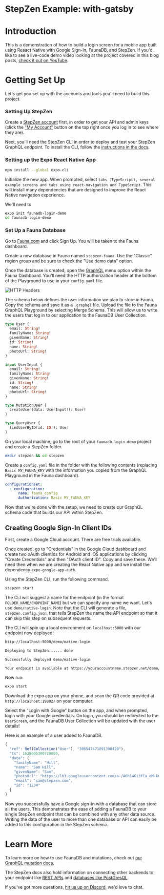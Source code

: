 # StepZen Example: with-gatsby

# Introduction

This is a demonstration of how to build a login screen for a mobile app built using Reaact Native with Google Sign-In, FaunaDB, and StepZen. If you'd like to see a live-code demo video looking at the project covered in this blog posts, [check it out on YouTube](https://www.youtube.com/watch?v=8nzJdgrZ7FQ).

# Getting Set Up

Let's get you set up with the accounts and tools you'll need to build this project.

### Setting Up StepZen

Create a [StepZen account](https://stepzen.com/request-invite) first, in order to get your API and admin keys (click the ["My Account"](https://stepzen.com/account) button on the top right once you log in to see where they are).

Next, you'll need the StepZen CLI in order to deploy and test your StepZen GraphQL endpoint. To install the CLI, follow the [instructions in the docs](https://stepzen.com/docs/quick-start).

### Setting up the Expo React Native App

```bash
npm install --global expo-cli
```

Initialize the new app. When prompted, select `tabs (TypeScript), several example screens and tabs using react-navigation and TypeScript`. This will install many dependencies that are designed to improve the React Native navigation experience.

We'll need to

```bash
expo init faunadb-login-demo
cd faunadb-login-demo
```

### Set Up a Fauna Database

Go to [Fauna.com](https://fauna.com) and click Sign Up. You will be taken to the Fauna dashboard.

Create a new database in Fauna named `stepzen-fauna`. Use the "Classic" region group and be sure to check the "Use demo data" option.

Once the database is created, open the [GraphQL](https://dashboard.fauna.com/graphql/@db/global/stepzen-fauna) menu option within the Fauna Dashboard. You'll need the HTTP authorization header at the bottom of the Playground to use in your `config.yaml` file.

![HTTP Headers](/images/blog/85rtr7kmp97zyiee9a0o.png)

The schema below defines the user information we plan to store in Fauna. Copy the schema and save it as a `.graphql` file. Upload the file to the Fauna GraphQL Playground by selecting Merge Schema. This will allow us to write the users that log in to our application to the FaunaDB User Collection.

```graphql
type User {
  email: String!
  familyName: String!
  givenName: String!
  id: String!
  name: String!
  photoUrl: String!
}

input UserInput {
  email: String!
  familyName: String!
  givenName: String!
  id: String!
  name: String!
  photoUrl: String!
}

type MutationUser {
  createUser(data: UserInput!): User!
}

type QueryUser {
  findUserByID(id: ID!): User
}
```

On your local machine, go to the root of your `faunadb-login-demo` project and create a StepZen folder.

```bash
mkdir stepzen && cd stepzen
```

Create a `config.yaml` file in the folder with the following contents (replacing `Basic MY_FAUNA_KEY` with the information you copied from the GraphQL Playground in the Fauna dashboard).

```yaml
configurationset:
  - configuration:
      name: fauna_config
      Authorization: Basic MY_FAUNA_KEY
```

Now that we're done with the setup, we need to create our GraphQL schema code that builds our API within StepZen.

## Creating Google Sign-In Client IDs

First, create a Google Cloud account. There are free trials available.

Once created, go to "Credentials" in the Google Cloud dashboard and create two oAuth clientIds for Android and iOS applications by clicking "Create Credentials" and then "OAuth client ID". Copy and save these. We'll need then when we are creating the React Native app and we install the dependency `expo-google-app-auth`.

Using the StepZen CLI, run the following command.

```bash
stepzen start
```

The CLI will suggest a name for the endpoint (in the format `FOLDER_NAME/ENDPOINT_NAME`) but we can specify any name we want. Let's use `demo/native-login`. Note that the CLI will generate a file, `stepzen.config.json`, that tells StepZen the name the API endpoint so that it can skip this step on subsequent requests.

The CLI will spin up a local environment on `localhost:5000` with our endpoint now deployed!

```bash
http://localhost:5000/demo/native-login

Deploying to StepZen...... done

Successfully deployed demo/native-login

Your endpoint is available at https://youraccountname.stepzen.net/demo/native-login/__graphql
```

Now run:

```bash
expo start
```

Download the expo app on your phone, and scan the QR code provided at `http://localhost:19002/` on your computer.

Select the "Login with Google" button on the app, and when prompted, login with your Google credentials. On login, you should be redirected to the `UserScreen`, and the FaunaDB User Collection will be updated with the user details!

Here is an example of a user added to FaunaDB.

```javascript
{
  "ref": Ref(Collection("User"), "306547471891300420"),
  "ts": 1628605300720000,
  "data": {
    "familyName": "Hill",
    "name": "Sam Hill",
    "givenName": "Sam",
    "photoUrl": "https://lh3.googleusercontent.com/a-/AOh14Gi3fCa_eM-k0vLZK5z1gChGA0RS_3C-OhyIp8ml=s96-c",
    "email": "sam@stepzen.com",
    "id": "1234"
  }
}
```

Now you successfully have a Google sign-in with a database that can store all the users. This demonstrates the ease of adding a FaunaDB to your single StepZen endpoint that can be combined with any other data source. Writing the data of the user to more than one database or API can easily be added to this configuration in the StepZen schema.

# Learn More

To learn more on how to use FaunaDB and mutations, check out [our GraphQL mutation docs](https://stepzen.com/docs/using-graphql/graphql-mutation-basics).

The StepZen docs also hold information on connecting other backends to your endpoint like [REST APIs](https://stepzen.com/docs/connecting-backends/how-to-connect-a-rest-service) and [databases like PostGresQL](https://stepzen.com/docs/connecting-backends/how-to-connect-a-postgresql-database).

If you've got more questions, [hit us up on Discord](https://discord.com/channels/768229795544170506/768229795544170509), we'd love to chat.
